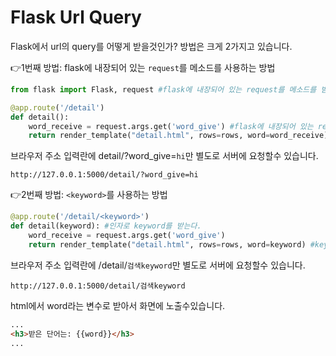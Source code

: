 # Flask Url Query
Flask에서 url의 query를 어떻게 받을것인가?
방법은 크게 2가지고 있습니다.

👉1번째 방법: flask에 내장되어 있는 `request`를 메소드를 사용하는 방법
```python
from flask import Flask, request #flask에 내장되어 있는 request를 메소드를 받아온다.

@app.route('/detail')
def detail():
	word_receive = request.args.get('word_give') #flask에 내장되어 있는 request를 메소드를 사용하는 방법
	return render_template("detail.html", rows=rows, word=word_receive) #detail.html에 word_receive를 word에 담아 보내주는 상황
```
브라우저 주소 입력란에 detail/?word_give=`hi`만 별도로 서버에 요청할수 있습니다. 
```
http://127.0.0.1:5000/detail/?word_give=hi
```

👉2번째 방법: `<keyword>`를 사용하는 방법
```python
@app.route('/detail/<keyword>')
def detail(keyword): #인자로 keyword를 받는다.
	word_receive = request.args.get('word_give')
	return render_template("detail.html", rows=rows, word=keyword) #keyword를 word에 담아 보내주는 상황
```
브라우저 주소 입력란에 /detail/`검색keyword`만 별도로 서버에 요청할수 있습니다. 
```
http://127.0.0.1:5000/detail/검색keyword
```
html에서 word라는 변수로 받아서 화면에 노출수있습니다.
```html
...
<h3>받은 단어는: {{word}}</h3>
...
```